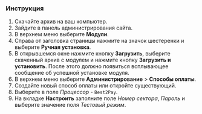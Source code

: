 ### Инструкция ###
1. Скачайте архив на ваш компьютер.
2. Зайдите в панель администрирования сайта.
3. В верхнем меню выберите **Модули**.
4. Справа от заголовка страницы нажмите на значок шестеренки и выберите **Ручная установка**.
5. В открывшемся окне нажмите кнопку **Загрузить**, выберите скаченный архив с модулем и нажмите кнопку **Загрузить и установить**.
После этого должно появиться всплывающее сообщение об успешной установке модуля.
6. В верхнем меню выберите **Администрирование** > **Способы оплаты**.
7. Создайте новый способ оплаты или откройте существующий.
8. Выберите в поле *Процессор* - `Best2Pay`.
9. На вкладке **Настроить** заполните поле *Номер сектора*, *Пароль* и выберите значение поля *Тестовый режим*.
